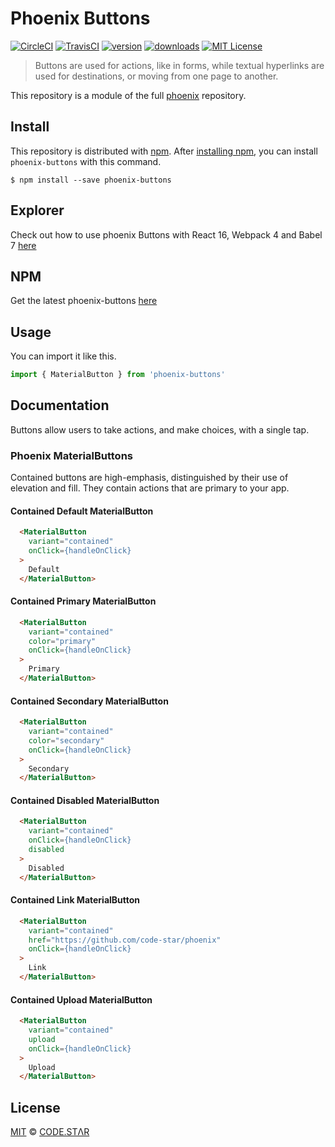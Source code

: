 # Phoenix Buttons

[![CircleCI](https://circleci.com/gh/code-star/phoenix.svg?style=svg)](https://circleci.com/gh/code-star/phoenix)
[![TravisCI](https://travis-ci.org/code-star/phoenix.svg?style=svg)](https://travis-ci.org/code-star/phoenix)
[![version](https://img.shields.io/npm/v/phoenix-buttons.svg?style=flat-square)](http://npm.im/phoenix-buttons)
[![downloads](https://img.shields.io/npm/dm/phoenix-buttons.svg?style=flat-square)](http://npm-stat.com/charts.html?package=phoenix-buttons&from=2018-10-13)
[![MIT License](https://img.shields.io/npm/l/phoenix-buttons.svg?style=flat-square)](http://opensource.org/licenses/MIT)

> Buttons are used for actions, like in forms, while textual hyperlinks are used for destinations, or moving from one page to another.

This repository is a module of the full [phoenix][phoenix] repository.

## Install

This repository is distributed with [npm][npm]. After [installing npm][install-npm], you can install `phoenix-buttons` with this command.

```
$ npm install --save phoenix-buttons
```

## Explorer

Check out how to use phoenix Buttons with React 16, Webpack 4 and Babel 7 [here](https://github.com/code-star/phoenix/tree/master/packages/phoenix-buttons/explorer)

## NPM

Get the latest phoenix-buttons [here](https://www.npmjs.com/package/phoenix-buttons)

## Usage

You can import it like this.

```javascript
import { MaterialButton } from 'phoenix-buttons'
```

## Documentation

Buttons allow users to take actions, and make choices, with a single tap.

### Phoenix MaterialButtons

Contained buttons are high-emphasis, distinguished by their use of elevation and fill. They contain actions that are primary to your app.

#### Contained Default MaterialButton
```html
  <MaterialButton
    variant="contained"
    onClick={handleOnClick}
  >
    Default
  </MaterialButton>
```

#### Contained Primary MaterialButton
```html
  <MaterialButton
    variant="contained"
    color="primary"
    onClick={handleOnClick}
  >
    Primary
  </MaterialButton>
```

#### Contained Secondary MaterialButton
```html
  <MaterialButton
    variant="contained"
    color="secondary"
    onClick={handleOnClick}
  >
    Secondary
  </MaterialButton>
```

#### Contained Disabled MaterialButton
```html
  <MaterialButton
    variant="contained"
    onClick={handleOnClick}
    disabled
  >
    Disabled
  </MaterialButton>
```

#### Contained Link MaterialButton
```html
  <MaterialButton
    variant="contained"
    href="https://github.com/code-star/phoenix"
    onClick={handleOnClick}
  >
    Link
  </MaterialButton>
```

#### Contained Upload MaterialButton
```html
  <MaterialButton
    variant="contained"
    upload
    onClick={handleOnClick}
  >
    Upload
  </MaterialButton>
```

## License

[MIT](./LICENSE) &copy; [CODE.STΛR](https://github.com/code-star)

[phoenix]: https://github.com/code-star/phoenix
[docs]: https://github.com/code-star/phoenix/tree/master/packages/phoenix-buttons
[npm]: https://www.npmjs.com/package/phoenix-buttons
[install-npm]: https://docs.npmjs.com/getting-started/installing-node
[react]: https://github.com/facebook/react
